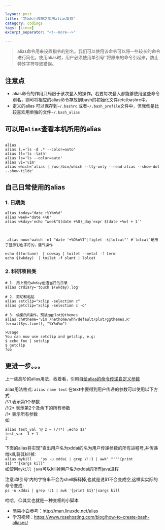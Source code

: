 ```yaml
---

layout: post
title: '学bds小收获之实用alias集锦'
category: codings
tags: [Linux]
excerpt_separator: "<!--more-->"

---
```


> alias命令用来设置指令的别名。我们可以使用该命令可以将一些较长的命令进行简化。使用alias时，用户必须使用单引号''将原来的命令引起来，防止特殊字符导致错误。

<!--more-->
## 注意点
 - alias命令的作用只局限于该次登入的操作。若要每次登入都能够使用这些命令别名，则可将相应的alias命令存放到bash的初始化文件/etc/bashrc中。
 - 定义的alias 可以保存到`~/.bashrc` 或者`~/.bash_profile`文件中，但我倒是比较喜欢用单独的文件`~/.bash_alias`

## 可以用`alias`查看本机所用的alias
```

alias
alias l.='ls -d .* --color=auto'
alias ll='ls -lath'
alias ls='ls --color=auto'
alias vi='vim'
alias which='alias | /usr/bin/which --tty-only --read-alias --show-dot --show-tilde'

```


## 自己日常使用的alias

### 1. 日期类

```
alias today="date +%Y%m%d"
alias week="date +%U"
alias wkday='echo "week"$(date +%U)_day`expr $(date +%w) + 1`'


 
 alias now='watch -n1 "date '+%D%n%T'|figlet -k|lolcat"' #`lolcat`是用于显示彩色字符的，骚气操作

echo $(fortune)  | cowsay | toilet --metal -f term
echo $(wkday)  | toilet -f slant | lolcat
```

### 2. 科研项目类

```
# 1. 用上面的wkday创造当日的目录
alias crdiary='touch $(wkday).log' 

# 2. 剪切和粘贴
alias setclip="xclip -selection c" 
alias getclip="xclip -selection c -o"

# 3. 偷懒的R操作，预装ggplot的themes
alias chRtheme='vim /nethome/whh/default/plot/ggthemes.R'  
format(Sys.time(), "%Y%d%m")

>Usage
You can now use setclip and getclip, e.g:
$ echo foo | setclip
$ getclip
foo
```

## 更进一步。。。

上一些高阶的alias用法，收着看，引用自[给alias的命令传递自定义参数](http://www.voidcn.com/article/p-sdjrrhsk-nv.html)

alias用法格式: `alias name text`
在text中要得到用户传递的参数可以使用以下方式:  
/!:1    表示第1个参数  
/!:2*  表示第2个及余下的所有参数  
/!*      表示所有参数  
如
```
alias test_val '@ z = (/!*) ;echo $z' 
test_var  1 + 1
2
```

下面的alias将实现"查出用户名为xddai的名为用户传递参数的所有进程号,并传递给kill,将其kill掉:  
`alias mykill    'ps -u xddai | grep /!:1 | awk' "'"'{print $1}'"'|xargs kill"`  
如使用`mykill java`可以kill掉用户名为xddai的所有java进程  

注意:单引号'内的字符串不会为shell解释掉,也就是说$1不会变成空,这样实实际的命令变成:  
`ps -u xddai | grep !:1 | awk '{print $1}'|xargs kill`


哈哈，😏其实也就是一种变相的小脚本


 - 简易小白参考：http://man.linuxde.net/alias
 - 学习视频：https://www.rosehosting.com/blog/how-to-create-bash-aliases/
